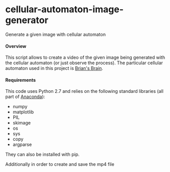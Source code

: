 # cellular-automaton-image-generator
Generate a given image with cellular automaton

#### Overview
This script allows to create a video of the given image being generated with the cellular automaton (or just observe the process). The particular cellular automaton used in this project is [Brian's Brain](https://en.wikipedia.org/wiki/Brian's_Brain).

#### Requirements
This code uses Python 2.7 and relies on the following standard libraries (all part of [Anaconda](https://www.continuum.io/downloads)):
- numpy
- matplotlib
- PIL
- skimage
- os
- sys
- copy
- argparse

They can also be installed with pip.

Additionally in order to create and save the mp4 file 
